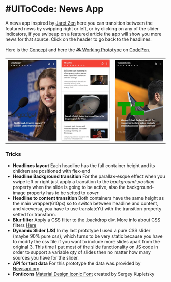 # \#UIToCode: News App
A news app inspired by [Jaret Zen](https://dribbble.com/JaretZen) here you can transition between the featured news by swipping right or left, or by clicking on any of the slider indicators, if you swipeup on a featured article the app will show you more news for that source. Click on the header to go back to the headlines.

Here is the [Concept](https://material.uplabs.com/posts/news-app-4b47c474-3bfb-4f75-872c-70c26637f25c) and here the [:video_game: Working Prototype](http://codepen.io/emoreno911/pen/BQMYja) on [CodePen](http://codepen.io).

<table>
  <td style="border:none"><img src="img/headline2.JPG" alt="headline" /></td>
  <td style="border:none"><img src="img/content.JPG" alt="content" /></td>
  <td style="border:none"><img src="img/headline.JPG" alt="headline" /></td>
</table>

### Tricks
- **Headlines layout**
	Each headline has the full container height and its children are positioned with flex-end
- **Headline Background transition**
	For the parallax-esque effect when you swipe left or right just apply a transition to the _background-position_ property when the slide is going to be active, also the background-image property has to be setted to _cover_
- **Headline to content transition**
	Both containers have the same height as the main wrapper(610px) so to switch between headline and content, and viceversa, you have to use translateY() with the transition property setted for transform.
- **Blur filter**
	Apply a CSS filter to the .backdrop div. More info about CSS filters [Here](https://css-tricks.com/almanac/properties/f/filter/)
- **Dynamic Slider (JS)**
	In my last prototype I used a pure CSS slider (maybe 90% pure css), which turns to be very static because you have to modify the css file if you want to include more slides apart from the original 3. This time I put most of the slide functionality on JS code in order to support a variable qty of slides then no matter how many sources you have for the slider. 
- **API for test data**
	For this prototype the data was provided by [Newsapi.org](https://newsapi.org/)
- **Fonticons**
	[Material Design Iconic Font](http://zavoloklom.github.io/material-design-iconic-font/icons.html) created by Sergey Kupletsky
